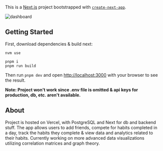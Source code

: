 This is a [Next.js](https://nextjs.org/) project bootstrapped with [`create-next-app`](https://github.com/vercel/next.js/tree/canary/packages/create-next-app).

![dashboard](https://github.com/user-attachments/assets/a55b0232-970f-4947-bec1-c8139f0237de)

## Getting Started

First, download dependencies & build next:
```
nvm use

pnpm i
pnpm run build
```
Then run `pnpm dev` and open [http://localhost:3000](http://localhost:3000) with your browser to see the result.

**Note: Project won't work since .env file is omitted & api keys for production, db, etc. aren't available.**
## About

Project is hosted on Vercel, with PostgreSQL and Next for db and backend stuff. The app allows users to add friends, compete for habits completed in a day, track the habits they complete & view data and analytics related to their habits. Currently working on more advanced data visualizations utilizing correlation matrices and graph theory.

